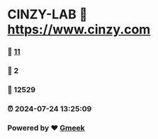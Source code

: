 # CINZY-LAB :link: https://www.cinzy.com 
### :page_facing_up: [11](https://www.cinzy.com/tag.html) 
### :speech_balloon: 2 
### :hibiscus: 12529 
### :alarm_clock: 2024-07-24 13:25:09 
### Powered by :heart: [Gmeek](https://github.com/Meekdai/Gmeek)

